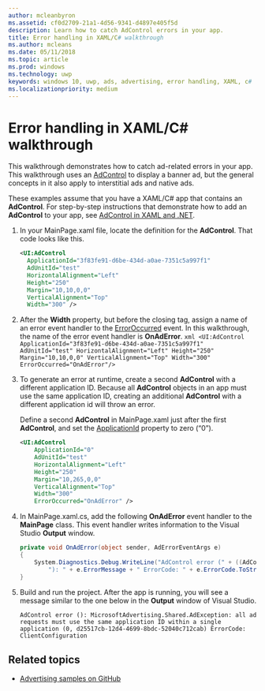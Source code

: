 ```yaml
---
author: mcleanbyron
ms.assetid: cf0d2709-21a1-4d56-9341-d4897e405f5d
description: Learn how to catch AdControl errors in your app.
title: Error handling in XAML/C# walkthrough
ms.author: mcleans
ms.date: 05/11/2018
ms.topic: article
ms.prod: windows
ms.technology: uwp
keywords: windows 10, uwp, ads, advertising, error handling, XAML, c#
ms.localizationpriority: medium
---
```


# Error handling in XAML/C# walkthrough

This walkthrough demonstrates how to catch ad-related errors in your app. This walkthrough uses an [AdControl](https://msdn.microsoft.com/library/windows/apps/microsoft.advertising.winrt.ui.adcontrol.aspx) to display a banner ad, but the general concepts in it also apply to interstitial ads and native ads.

These examples assume that you have a XAML/C# app that contains an **AdControl**. For step-by-step instructions that demonstrate how to add an **AdControl** to your app, see [AdControl in XAML and .NET](adcontrol-in-xaml-and--net.md). 

1.  In your MainPage.xaml file, locate the definition for the **AdControl**. That code looks like this.
    ``` xml
    <UI:AdControl
      ApplicationId="3f83fe91-d6be-434d-a0ae-7351c5a997f1"
      AdUnitId="test"
      HorizontalAlignment="Left"
      Height="250"
      Margin="10,10,0,0"
      VerticalAlignment="Top"
      Width="300" />
    ```

2.   After the **Width** property, but before the closing tag, assign a name of an error event handler to the [ErrorOccurred](https://msdn.microsoft.com/library/windows/apps/microsoft.advertising.winrt.ui.adcontrol.erroroccurred.aspx) event. In this walkthrough, the name of the error event handler is **OnAdError**.
    ``` xml
    <UI:AdControl
      ApplicationId="3f83fe91-d6be-434d-a0ae-7351c5a997f1"
      AdUnitId="test"
      HorizontalAlignment="Left"
      Height="250"
      Margin="10,10,0,0"
      VerticalAlignment="Top"
      Width="300"
      ErrorOccurred="OnAdError"/>
    ```

3.  To generate an error at runtime, create a second **AdControl** with a different application ID. Because all **AdControl** objects in an app must use the same application ID, creating an additional **AdControl** with a different application id will throw an error.

    Define a second **AdControl** in MainPage.xaml just after the first **AdControl**, and set the [ApplicationId](https://msdn.microsoft.com/library/windows/apps/microsoft.advertising.winrt.ui.adcontrol.applicationid.aspx) property to zero (“0”).
    ``` xml
    <UI:AdControl
        ApplicationId="0"
        AdUnitId="test"
        HorizontalAlignment="Left"
        Height="250"
        Margin="10,265,0,0"
        VerticalAlignment="Top"
        Width="300"
        ErrorOccurred="OnAdError" />
    ```

4.  In MainPage.xaml.cs, add the following **OnAdError** event handler to the **MainPage** class. This event handler writes information to the Visual Studio **Output** window.
    ``` csharp
    private void OnAdError(object sender, AdErrorEventArgs e)
    {
        System.Diagnostics.Debug.WriteLine("AdControl error (" + ((AdControl)sender).Name +
            "): " + e.ErrorMessage + " ErrorCode: " + e.ErrorCode.ToString());
    }
    ```

4.  Build and run the project. After the app is running, you will see a message similar to the one below in the **Output** window of Visual Studio.
    ```
    AdControl error (): MicrosoftAdvertising.Shared.AdException: all ad requests must use the same application ID within a single application (0, d25517cb-12d4-4699-8bdc-52040c712cab) ErrorCode: ClientConfiguration
    ```

## Related topics

* [Advertising samples on GitHub](http://aka.ms/githubads)
